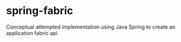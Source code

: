 spring-fabric
=============

Conceptual attempted implementation using Java Spring to create an application fabric api
